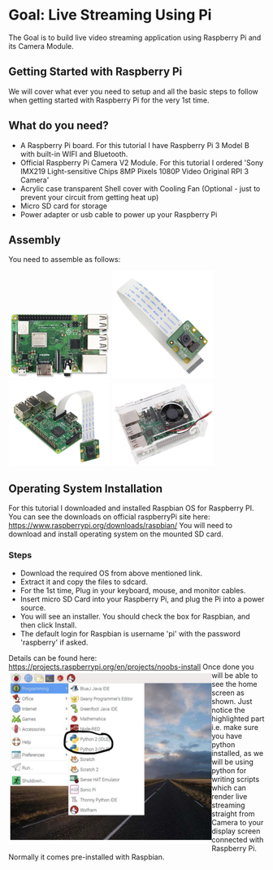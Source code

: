 # Goal: Live Streaming Using Pi
The Goal is to build live video streaming application using Raspberry Pi and its Camera Module.

## Getting Started with Raspberry Pi
We will cover what ever you need to setup and all the basic steps to follow when getting started with Raspberry Pi for the very 1st time. 

## What do you need?
- A Raspberry Pi board. For this tutorial I have Raspberry Pi 3 Model B with built-in WIFI and Bluetooth.
- Official Raspberry Pi Camera V2 Module. For this tutorial I ordered 'Sony IMX219 Light-sensitive Chips 8MP Pixels 1080P Video Original RPI 3 Camera'
- Acrylic case transparent Shell cover with Cooling Fan (Optional - just to prevent your circuit from getting heat up)
- Micro SD card for storage
- Power adapter or usb cable to power up your Raspberry Pi

## Assembly
You need to assemble as follows:

<p float="left">
<img src="https://github.com/faizan-tariq/LiveStreamingRaspberryPi/blob/master/2.png" width="200"/>
<img src="https://github.com/faizan-tariq/LiveStreamingRaspberryPi/blob/master/3.png" width="200"/>
<img src="https://github.com/faizan-tariq/LiveStreamingRaspberryPi/blob/master/4.png" width="200"/>
<img src="https://github.com/faizan-tariq/LiveStreamingRaspberryPi/blob/master/1.png" width="200"/>
</p>

## Operating System Installation
For this tutorial I downloaded and installed Raspbian OS for Raspberry PI. You can see the downloads on official raspberryPi site here: https://www.raspberrypi.org/downloads/raspbian/
You will need to download and install operating system on the mounted SD card.

### Steps
- Download the required OS from above mentioned link.
- Extract it and copy the files to sdcard.
- For the 1st time, Plug in your keyboard, mouse, and monitor cables.
- Insert micro SD Card into your Raspberry Pi, and plug the Pi into a power source.
- You will see an installer. You should check the box for Raspbian, and then click Install.
- The default login for Raspbian is username 'pi' with the password 'raspberry' if asked.

Details can be found here: https://projects.raspberrypi.org/en/projects/noobs-install
<img align="left" src="https://github.com/faizan-tariq/LiveStreamingRaspberryPi/blob/master/5.png" width="400">Once done you will be able to see the home screen as shown. Just notice the highlighted part i.e. make sure you have python installed, as we will be using python for writing scripts which can render live streaming straight from Camera to your display screen connected with Raspberry Pi. Normally it comes pre-installed with Raspbian.



